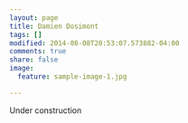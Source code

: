 ```yaml
---
layout: page
title: Damien Dosimont
tags: []
modified: 2014-08-08T20:53:07.573882-04:00
comments: true
share: false
image:
  feature: sample-image-1.jpg

---
```


Under construction
